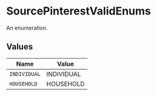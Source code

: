 # SourcePinterestValidEnums

An enumeration.


## Values

| Name         | Value        |
| ------------ | ------------ |
| `INDIVIDUAL` | INDIVIDUAL   |
| `HOUSEHOLD`  | HOUSEHOLD    |